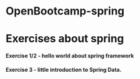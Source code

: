 # OpenBootcamp-spring
# Exercises about spring
#### Exercise 1/2 - hello world about spring framework
#### Exercise 3 - little introduction to Spring Data.
